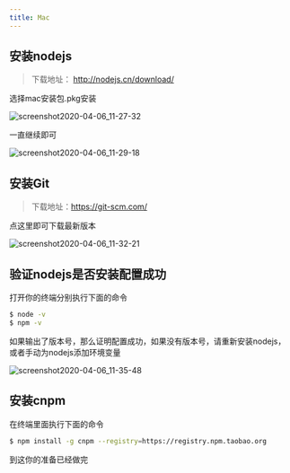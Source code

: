 ```yaml
---
title: Mac
---
```


## 安装nodejs

> 下载地址： <http://nodejs.cn/download/>

选择mac安装包.pkg安装

![screenshot2020-04-06_11-27-32](https://cdn.jsdelivr.net/gh/mrhuanhao/cdn@master/2020/04/06/77c8031bffa82c256f9a74022cdfc440.png)

一直继续即可

![screenshot2020-04-06_11-29-18](https://cdn.jsdelivr.net/gh/mrhuanhao/cdn@master/2020/04/06/61a7b22980e358359060339e6fa5cad9.png)

## 安装Git

> 下载地址：<https://git-scm.com/>

点这里即可下载最新版本

![screenshot2020-04-06_11-32-21](https://cdn.jsdelivr.net/gh/mrhuanhao/cdn@master/2020/04/06/fab62fee1f04873514dcf227ae14d2fe.png)



## 验证nodejs是否安装配置成功

打开你的终端分别执行下面的命令

```bash
$ node -v
$ npm -v
```

如果输出了版本号，那么证明配置成功，如果没有版本号，请重新安装nodejs，或者手动为nodejs添加环境变量

![screenshot2020-04-06_11-35-48](https://cdn.jsdelivr.net/gh/mrhuanhao/cdn@master/2020/04/06/c6bb2dba4793d96ee390e7187b77a520.png)



## 安装cnpm

在终端里面执行下面的命令

```bash
$ npm install -g cnpm --registry=https://registry.npm.taobao.org
```

到这你的准备已经做完